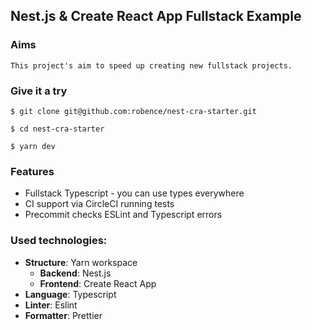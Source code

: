 ## Nest.js & Create React App Fullstack Example

### Aims
    This project's aim to speed up creating new fullstack projects.

### Give it a try
``` $ git clone git@github.com:robence/nest-cra-starter.git ```

``` $ cd nest-cra-starter ```

``` $ yarn dev ```

### Features
 - Fullstack Typescript - you can use types everywhere
 - CI support via CircleCI running tests
 - Precommit checks ESLint and Typescript errors


### Used technologies:
- <b>Structure</b>: Yarn workspace
  - <b>Backend</b>: Nest.js
  - <b>Frontend</b>: Create React App
- <b>Language</b>: Typescript
- <b>Linter</b>: Eslint
- <b>Formatter</b>: Prettier
